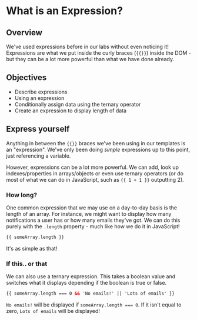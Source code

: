 # What is an Expression?

## Overview

We've used expressions before in our labs without even noticing it! Expressions are what we put inside the curly braces (`{{}}`) inside the DOM - but they can be a lot more powerful than what we have done already.

## Objectives

- Describe expressions
- Using an expression
- Conditionally assign data using the ternary operator
- Create an expression to display length of data

## Express yourself

Anything in between the `{{}}` braces we've been using in our templates is an "expression". We've only been doing *simple* expressions up to this point, just referencing a variable.

However, expressions can be a lot more powerful. We can add, look up indexes/properties in arrays/objects or even use ternary operators (or do most of what we can do in JavaScript, such as `{{ 1 + 1 }}` outputting 2).

### How long?

One common expression that we may use on a day-to-day basis is the length of an array. For instance, we might want to display how many notifications a user has or how many emails they've got. We can do this purely with the `.length` property - much like how we do it in JavaScript!

```html
{{ someArray.length }}
```

It's as simple as that!

### If this.. or that

We can also use a ternary expression. This takes a boolean value and switches what it displays depending if the boolean is true or false.

```html
{{ someArray.length === 0 && 'No emails!' || 'Lots of emails' }}
```

`No emails!` will be displayed if `someArray.length === 0`. If it isn't equal to zero, `Lots of emails` will be displayed!
